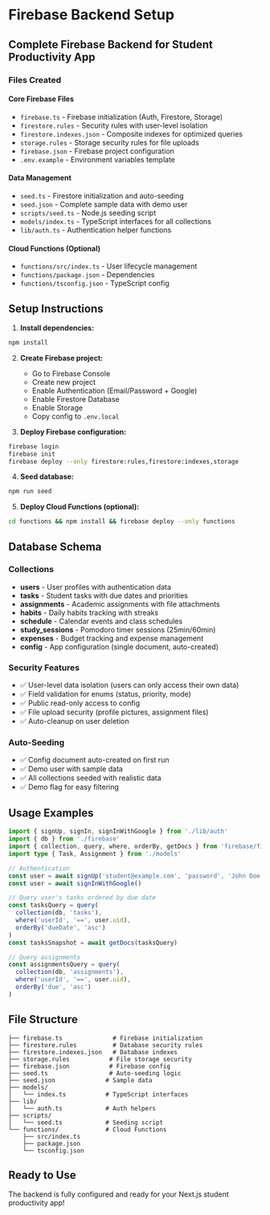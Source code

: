 # Firebase Backend Setup

## Complete Firebase Backend for Student Productivity App

### Files Created

#### Core Firebase Files
- `firebase.ts` - Firebase initialization (Auth, Firestore, Storage)
- `firestore.rules` - Security rules with user-level isolation
- `firestore.indexes.json` - Composite indexes for optimized queries
- `storage.rules` - Storage security rules for file uploads
- `firebase.json` - Firebase project configuration
- `.env.example` - Environment variables template

#### Data Management
- `seed.ts` - Firestore initialization and auto-seeding
- `seed.json` - Complete sample data with demo user
- `scripts/seed.ts` - Node.js seeding script
- `models/index.ts` - TypeScript interfaces for all collections
- `lib/auth.ts` - Authentication helper functions

#### Cloud Functions (Optional)
- `functions/src/index.ts` - User lifecycle management
- `functions/package.json` - Dependencies
- `functions/tsconfig.json` - TypeScript config

## Setup Instructions

1. **Install dependencies:**
```bash
npm install
```

2. **Create Firebase project:**
   - Go to Firebase Console
   - Create new project
   - Enable Authentication (Email/Password + Google)
   - Enable Firestore Database
   - Enable Storage
   - Copy config to `.env.local`

3. **Deploy Firebase configuration:**
```bash
firebase login
firebase init
firebase deploy --only firestore:rules,firestore:indexes,storage
```

4. **Seed database:**
```bash
npm run seed
```

5. **Deploy Cloud Functions (optional):**
```bash
cd functions && npm install && firebase deploy --only functions
```

## Database Schema

### Collections
- **users** - User profiles with authentication data
- **tasks** - Student tasks with due dates and priorities
- **assignments** - Academic assignments with file attachments
- **habits** - Daily habits tracking with streaks
- **schedule** - Calendar events and class schedules
- **study_sessions** - Pomodoro timer sessions (25min/60min)
- **expenses** - Budget tracking and expense management
- **config** - App configuration (single document, auto-created)

### Security Features
- ✅ User-level data isolation (users can only access their own data)
- ✅ Field validation for enums (status, priority, mode)
- ✅ Public read-only access to config
- ✅ File upload security (profile pictures, assignment files)
- ✅ Auto-cleanup on user deletion

### Auto-Seeding
- ✅ Config document auto-created on first run
- ✅ Demo user with sample data
- ✅ All collections seeded with realistic data
- ✅ Demo flag for easy filtering

## Usage Examples

```typescript
import { signUp, signIn, signInWithGoogle } from './lib/auth'
import { db } from './firebase'
import { collection, query, where, orderBy, getDocs } from 'firebase/firestore'
import type { Task, Assignment } from './models'

// Authentication
const user = await signUp('student@example.com', 'password', 'John Doe')
const user = await signInWithGoogle()

// Query user's tasks ordered by due date
const tasksQuery = query(
  collection(db, 'tasks'),
  where('userId', '==', user.uid),
  orderBy('dueDate', 'asc')
)
const tasksSnapshot = await getDocs(tasksQuery)

// Query assignments
const assignmentsQuery = query(
  collection(db, 'assignments'),
  where('userId', '==', user.uid),
  orderBy('due', 'asc')
)
```

## File Structure
```
├── firebase.ts              # Firebase initialization
├── firestore.rules          # Database security rules
├── firestore.indexes.json   # Database indexes
├── storage.rules           # File storage security
├── firebase.json           # Firebase config
├── seed.ts                 # Auto-seeding logic
├── seed.json              # Sample data
├── models/
│   └── index.ts           # TypeScript interfaces
├── lib/
│   └── auth.ts            # Auth helpers
├── scripts/
│   └── seed.ts            # Seeding script
└── functions/             # Cloud Functions
    ├── src/index.ts
    ├── package.json
    └── tsconfig.json
```

## Ready to Use
The backend is fully configured and ready for your Next.js student productivity app!